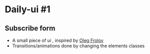 # Daily-ui #1 

## Subscribe form

- A small piece of ui , inspired by [Oleg Frolov](https://dribbble.com/shots/3072293-Notify-me)
- Transitions/animations done by changing the elements classes